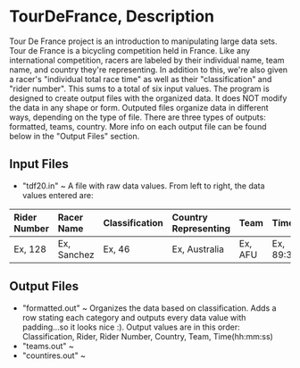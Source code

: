 # TourDeFrance, Description
Tour De France project is an introduction to manipulating large data sets. Tour de France is a bicycling
competition held in France. Like any international competition, racers are labeled by their individual name, 
team name, and country they're representing. In addition to this, we're also given a racer's "individual total 
race time" as well as their "classification" and "rider number". This sums to a total of six input
values. The program is designed to create output files with the organized data. It does NOT modify the data
in any shape or form. Outputed files organize data in different ways, depending on the type of file. There 
are three types of outputs: formatted, teams, country. More info on each output file can be found below in
the "Output Files" section. 


## Input Files
* "tdf20.in" ~ A file with raw data values. From left to right, the data values entered are: 

| Rider Number |   Racer Name |  Classification | Country Representing|  Team    |    Time      |
|      :--     |  :--         |    :--          |       :--           |  :--     |   :--        |
|    Ex, 128   |  Ex, Sanchez |  Ex, 46         |  Ex, Australia      |  Ex, AFU | Ex, 89:34:09 |

## Output Files
* "formatted.out" ~ Organizes the data based on classification. Adds a row stating each category and outputs
every data value with padding...so it looks nice :). Output values are in this order: Classification, Rider, 
Rider Number, Country, Team, Time(hh:mm:ss)
* "teams.out" ~ 
* "countires.out" ~ 
